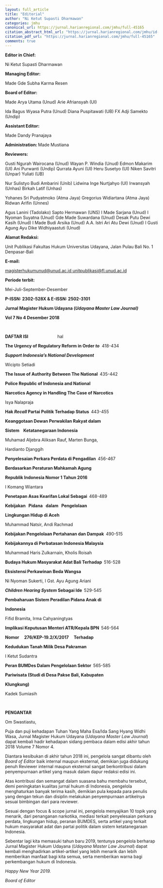 ```yaml
---
layout: full_article
title: "Editorial"
author: "Ni Ketut Supasti Dharmawan"
categories: jmhu
canonical_url: https://jurnal.harianregional.com/jmhu/full-45165 
citation_abstract_html_url: "https://jurnal.harianregional.com/jmhu/id-45165"
citation_pdf_url: "https://jurnal.harianregional.com/jmhu/full-45165"  
comments: true
---
```


<p><span class="font0" style="font-weight:bold;">Editor in Chief:</span></p>
<p><span class="font0">Ni Ketut Supasti Dharmawan</span></p>
<p><span class="font0" style="font-weight:bold;">Managing Editor:</span></p>
<p><span class="font0">Made Gde Subha Karma Resen</span></p>
<p><span class="font0" style="font-weight:bold;">Board of Editor:</span></p>
<p><span class="font0">Made Arya Utama (Unud) Arie Afriansyah (UI)</span></p>
<p><span class="font0">Ida Bagus Wyasa Putra (Unud) Diana Puspitawati (UB) FX Adji Samekto (Undip)</span></p>
<p><span class="font0" style="font-weight:bold;">Assistant Editor:</span></p>
<p><span class="font0">Made Dandy Pranajaya</span></p>
<p><span class="font0" style="font-weight:bold;">Administration: </span><span class="font0">Made Mustiana</span></p>
<p><span class="font0" style="font-weight:bold;">Reviewers:</span></p>
<p><span class="font0">Gusti Ngurah Wairocana (Unud) Wayan P. Windia (Unud) Edmon Makarim (UI) Ani Purwanti (Undip) Qurrata Ayuni (UI) Heru Susetyo (UI) Niken Savitri (Unpar) Yuliati (UB)</span></p>
<p><span class="font0">Nur Sulistyo Budi Ambarini (Unib) Lidwina Inge Nurtjahyo (UI) Irwansyah (Unhas) Birkah Latif (Unhas)</span></p>
<p><span class="font0">Yohanes Sri Pudyatmoko (Atma Jaya) Gregorius Widiartana (Atma Jaya) Ridwan Arifin (Unnes)</span></p>
<p><span class="font0">Agus Lanini (Tadolako) Sapto Hermawan (UNS) I Made Sarjana (Unud) I Nyoman Suyatna (Unud) Gde Made Suwardana (Unud) Desak Putu Dewi Kasih (Unud) I Made Budi Arsika (Unud) A.A. Istri Ari Atu Dewi (Unud) I Gusti Agung Ayu Dike Widhiyaastuti (Unud)</span></p>
<p><span class="font0" style="font-weight:bold;">Alamat Redaksi:</span></p>
<p><span class="font0">Unit Publikasi Fakultas Hukum Universitas Udayana, Jalan Pulau Bali No. 1 Denpasar-Bali</span></p>
<p><span class="font0" style="font-weight:bold;">E-mail:</span></p>
<p><a href="mailto:magisterhukumunud@unud.ac.id"><span class="font0" style="text-decoration:underline;">magisterhukumunud@unud.ac.id</span></a><span class="font0" style="text-decoration:underline;"> </span><a href="mailto:unitpublikasi@fl.unud.ac.id"><span class="font0" style="text-decoration:underline;">unitpublikasi@fl.unud.ac.id</span></a></p>
<p><span class="font0" style="font-weight:bold;">Periode terbit:</span></p>
<p><span class="font0">Mei-Juli-September-Desember</span></p>
<div>
<p><span class="font3" style="font-weight:bold;">P-ISSN: 2302-528X &amp;&nbsp;E-ISSN: 2502-3101</span></p>
<p><span class="font3" style="font-weight:bold;">Jurnal Magister Hukum Udayana (</span><span class="font3" style="font-weight:bold;font-style:italic;">Udayana Master Law Journal)</span></p>
<p><span class="font3" style="font-weight:bold;">Vol 7 No 4 Desember 2018</span></p>
</div><br clear="all">
<div>
<p><span class="font2" style="font-weight:bold;">DAFTAR ISI &nbsp;&nbsp;&nbsp;&nbsp;&nbsp;&nbsp;&nbsp;&nbsp;&nbsp;&nbsp;&nbsp;&nbsp;&nbsp;&nbsp;&nbsp;&nbsp;&nbsp;&nbsp;&nbsp;&nbsp;&nbsp;&nbsp;&nbsp;&nbsp;&nbsp;&nbsp;&nbsp;&nbsp;</span><span class="font3">hal</span></p>
<p><span class="font1" style="font-weight:bold;">The Urgency of Regulatory Reform in Order </span><span class="font1" style="font-weight:bold;font-style:italic;">to</span><span class="font1"> &nbsp;418-434</span></p>
<p><span class="font1" style="font-weight:bold;font-style:italic;">Support Indonesia’s National Development</span></p>
<p><span class="font1">Wicipto Setiadi</span></p>
<p><span class="font1" style="font-weight:bold;">The Issue of Authority Between The National &nbsp;</span><span class="font1">435-442</span></p>
<p><span class="font1" style="font-weight:bold;">Police Republic of Indonesia and National</span></p>
<p><span class="font1" style="font-weight:bold;">Narcotics Agency in Handling The Case of Narcotics</span></p>
<p><span class="font1">Isya Nalapraja</span></p>
<p><span class="font1" style="font-weight:bold;">Hak </span><span class="font1" style="font-weight:bold;font-style:italic;">Recall</span><span class="font1" style="font-weight:bold;"> Partai Politik Terhadap Status &nbsp;</span><span class="font1">443-455</span></p>
<p><span class="font1" style="font-weight:bold;">Keanggotaan Dewan Perwakilan Rakyat dalam</span></p>
<p><span class="font1" style="font-weight:bold;">Sistem &nbsp;&nbsp;&nbsp;Ketatanegaraan Indonesia</span></p>
<p><span class="font1">Muhamad Aljebra Aliksan Rauf, Marten Bunga,</span></p>
<p><span class="font1">Hardianto Djanggih</span></p>
<p><span class="font1" style="font-weight:bold;">Penyelesaian Perkara Perdata di Pengadilan &nbsp;</span><span class="font1">456-467</span></p>
<p><span class="font1" style="font-weight:bold;">Berdasarkan Peraturan Mahkamah Agung</span></p>
<p><span class="font1" style="font-weight:bold;">Republik Indonesia Nomor 1 Tahun 2016</span></p>
<p><span class="font1">I Komang Wiantara</span></p>
<p><span class="font1" style="font-weight:bold;">Penetapan Asas Kearifan Lokal Sebagai &nbsp;</span><span class="font1">468-489</span></p>
<p><span class="font1" style="font-weight:bold;">Kebijakan &nbsp;&nbsp;Pidana &nbsp;&nbsp;dalam &nbsp;&nbsp;Pengelolaan</span></p>
<p><span class="font1" style="font-weight:bold;">Lingkungan Hidup di Aceh</span></p>
<p><span class="font1">Muhammad Natsir, Andi Rachmad</span></p>
<p><span class="font1" style="font-weight:bold;">Kebijakan Pengelolaan Pertahanan dan Dampak &nbsp;</span><span class="font1">490-515</span></p>
<p><span class="font1" style="font-weight:bold;">Kebijakannya di Perbatasan Indonesia Malaysia</span></p>
<p><span class="font1">Muhammad Haris Zulkarnain, Kholis Roisah</span></p>
<p><span class="font1" style="font-weight:bold;">Budaya Hukum Masyarakat Adat Bali Terhadap &nbsp;</span><span class="font1">516-528</span></p>
<p><span class="font1" style="font-weight:bold;">Eksistensi Perkawinan Beda Wangsa</span></p>
<p><span class="font1">Ni Nyoman Sukerti, I Gst. Ayu Agung Ariani</span></p>
<p><span class="font1" style="font-weight:bold;font-style:italic;">Children Hearing System</span><span class="font1" style="font-weight:bold;"> Sebagai Ide &nbsp;</span><span class="font1">529-545</span></p>
<p><span class="font1" style="font-weight:bold;">Pembaharuan Sistem Peradilan Pidana Anak di</span></p>
<p><span class="font1" style="font-weight:bold;">Indonesia</span></p>
<p><span class="font1">Fifid Bramita, Irma Cahyaningtyas</span></p>
<p><span class="font1" style="font-weight:bold;">Implikasi Keputusan Menteri ATR/Kepala BPN &nbsp;</span><span class="font1">546-564</span></p>
<p><span class="font1" style="font-weight:bold;">Nomor &nbsp;&nbsp;&nbsp;&nbsp;276/KEP-19.2/X/2017 &nbsp;&nbsp;&nbsp;&nbsp;Terhadap</span></p>
<p><span class="font1" style="font-weight:bold;">Kedudukan Tanah Milik Desa Pakraman</span></p>
<p><span class="font1">I Ketut Sudantra</span></p>
<p><span class="font1" style="font-weight:bold;">Peran BUMDes Dalam Pengelolaan Sektor &nbsp;</span><span class="font1">565-585</span></p>
<p><span class="font1" style="font-weight:bold;">Pariwisata (Studi di Desa Pakse Bali, Kabupaten</span></p>
<p><span class="font1" style="font-weight:bold;">Klungkung)</span></p>
<p><span class="font1">Kadek Sumiasih</span></p>
</div><br clear="all">
<p><span class="font2" style="font-weight:bold;">PENGANTAR</span></p>
<p><span class="font3">Om Swastiastu,</span></p>
<p><span class="font3">Puja dan puji kehadapan Tuhan Yang Maha Esa/Ida Sang Hyang Widhi Wasa, Jurnal Magister Hukum Udayana (</span><span class="font2" style="font-style:italic;">Udayana Master Law Journal</span><span class="font3">) dapat kembali hadir kehadapan sidang pembaca dalam edisi akhir tahun 2018 Volume 7 Nomor 4.</span></p>
<p><span class="font3">Diantara kesibukan di akhir tahun 2018 ini, pengelola sangat dibantu oleh </span><span class="font2" style="font-style:italic;">Board of Editor </span><span class="font3">baik internal maupun eksternal, demikian juga didukung penuh Reviewer internal maupun eksternal sangat berkontribusi dalam penyempurnaan artikel yang masuk dalam dapur redaksi edisi ini.</span></p>
<p><span class="font3">Atas kontribusi dan semangat dalam suasana bahu membahu tersebut, demi peningkatan kualitas jurnal hukum di Indonesia, pengelola menghaturkan banyak terima kasih, demikian pula kepada para penulis yang dengan tekun dan disiplin melakukan penyempurnaan artikelnya sesuai bimbingan dari para reviewer.</span></p>
<p><span class="font3">Sesuai dengan focus &amp;&nbsp;scope jurnal ini, pengelola menyajikan 10 topik yang menarik, dari penanganan narkotika, mediasi terkait penyelesaian perkara perdata, lingkungan hidup, peranan BUMDES, serta artikel yang terkait hukum masyarakat adat dan partai politik dalam sistem ketatanegaraan Indonesia.</span></p>
<p><span class="font3">Sebentar lagi kita memasuki tahun baru 2019, tentunya pengelola berharap Jurnal Magister Hukum Udayana (</span><span class="font2" style="font-style:italic;">Udayana Master Law Journal</span><span class="font3">) dapat kembali menghadirkan artikel-artikel yang lebih menarik dan lebih memberikan manfaat bagi kita semua, serta memberikan warna bagi perkembangan hukum di Indonesia.</span></p>
<p><span class="font2" style="font-style:italic;">Happy New Year 2019.</span></p>
<p><span class="font2" style="font-style:italic;">Board of Editor</span></p>